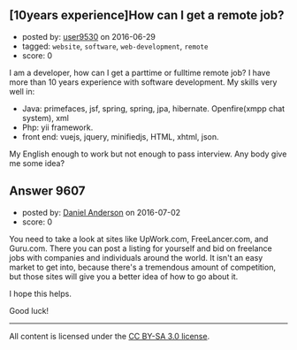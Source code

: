 ## [10years experience]How can I get a remote job?

- posted by: [user9530](https://stackexchange.com/users/7100585/user9530) on 2016-06-29
- tagged: `website`, `software`, `web-development`, `remote`
- score: 0

I am a developer, how can I get a parttime or fulltime remote job? I have more than 10 years experience with software development. My skills very well in:
- Java: primefaces, jsf, spring, spring, jpa, hibernate. Openfire(xmpp chat system), xml
- Php: yii framework.
- front end: vuejs, jquery, minifiedjs, HTML, xhtml, json.

My English enough to work but not enough to pass interview. Any body give me some idea?



## Answer 9607

- posted by: [Daniel Anderson](https://stackexchange.com/users/8398759/daniel-anderson) on 2016-07-02
- score: 0

You need to take a look at sites like UpWork.com, FreeLancer.com, and Guru.com.  There you can post a listing for yourself and bid on freelance jobs with companies and individuals around the world.  It isn't an easy market to get into, because there's a tremendous amount of competition, but those sites will give you a better idea of how to go about it.

I hope this helps.

Good luck!



---

All content is licensed under the [CC BY-SA 3.0 license](https://creativecommons.org/licenses/by-sa/3.0/).
